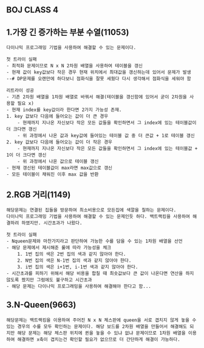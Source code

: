 ## BOJ CLASS 4

## 1.가장 긴 증가하는 부분 수열(11053) 
    다이나믹 프로그래밍 기법을 사용하여 해결할 수 있는 문제이다.

    첫 트라이 실패
    - 최적화 문제이므로 N x N 2차원 배열을 사용하여 테이블을 갱신
    - 현재 값이 key값보다 작은 경우 현재 위치에서 최대값을 갱신하는데 있어서 문제가 발생
    --# DP문제를 오랜만에 하다보니 점화식을 잘못 세웠다 다시 생각해서 점화식을 세워야 함

    리트라이 성공
    - 기존 2차원 배열을 1차원 배열로 바꿔서 해결(테이블을 갱신함에 있어서 굳이 2차원을 사용할 필요 x)
    - 현재 index를 key값이라 한다면 2가지 가능성 존재.
    1. key 값보다 다음에 들어오는 값이 더 큰 경우
        - 현재까지 지나온 자신보다 작은 모든 값들을 확인하면서 그 index에 있는 테이블값이 더 크다면 갱신
        - 위 과정에서 나온 값과 key값에 들어있는 테이블 값 중 더 큰값 + 1로 테이블 갱신
    2. key 값보다 다음에 들어오는 값이 더 작은 경우
        - 현재까지 지나온 자신보다 작은 모든 값들을 확인하면서 그 index에 있는 테이블값 + 1이 더 크다면 갱신
        - 위 과정에서 나온 값으로 테이블 갱신
    - 현재 갱신된 테이블값이 max라면 max값으로 갱신
    - 모든 테이블이 채워진 이후 max 값을 반환

## 2.RGB 거리(1149) 
    해당문제는 연결된 집들을 방문하여 최소비용으로 모든집에 색깔을 칠하는 문제이다.
    다이나믹 프로그래밍 기법을 사용하여 해결할 수 있는 문제인듯 하다. 백트랙킹을 사용하여 해결하려 하였지만. 시간초과가 나왔다.

    첫 트라이 실패
    - Nqueen문제와 마찬가지라고 판단하여 가능한 수를 담을 수 있는 1차원 배열을 선언
    - 해당 문제에서 제시해준 룰에 따라 가능성을 체크
        1. 1번 집의 색은 2번 집의 색과 같지 않아야 한다.
        2. N번 집의 색은 N-1번 집의 색과 같지 않아야 한다.
        3. i번 집의 색은 i+1번, i-1번 색과 같지 않아야 한다.
    - 시간초과를 피하기 위해서 해당 비용을 합칠 때 최솟값보다 큰 값이 나온다면 연산을 하지 않도록 짰지만 그럼에도 불구하고 시간초과
    - 해당 문제는 다이나믹 프로그래밍을 사용하여 해결해야 한다고 함...

## 3.N-Queen(9663) 
    해당문제는 백트랙킹을 이용하여 주어진 N x N 체스판에 queen을 서로 겹치지 않게 놓을 수 있는 경우의 수를 모두 확인하는 문제이다. 해당 보드를 2차원 배열을 만들어서 해결해도 되지만 해당 문제는 해당 체스판 위치에 퀸을 놓을 수 있냐 없냐 문제이므로 1차원 배열을 이용하여 해결하면 x축이 겹치는건 확인할 필요가 없으므로 더 간단하게 해결이 가능하다.

   
